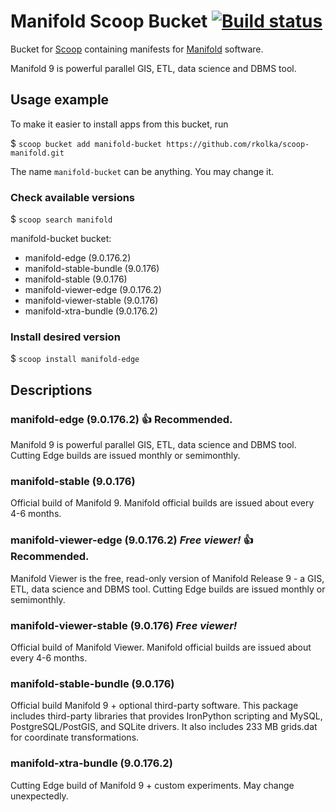 # Manifold Scoop Bucket [![Build status](https://ci.appveyor.com/api/projects/status/xptg33rud6mfr2pg/branch/master?svg=true)](https://ci.appveyor.com/project/rkolka/scoop-manifold/branch/master)

Bucket for [Scoop](http://scoop.sh) containing manifests for [Manifold](http://manifold.net) software.

Manifold 9 is powerful parallel GIS, ETL, data science and DBMS tool.

## Usage example

To make it easier to install apps from this bucket, run

$ `scoop bucket add manifold-bucket https://github.com/rkolka/scoop-manifold.git`

The name `manifold-bucket` can be anything. You may change it.

### Check available versions

$ `scoop search manifold`

manifold-bucket bucket:

- manifold-edge (9.0.176.2)
- manifold-stable-bundle (9.0.176)
- manifold-stable (9.0.176)
- manifold-viewer-edge (9.0.176.2)
- manifold-viewer-stable (9.0.176)
- manifold-xtra-bundle (9.0.176.2)

### Install desired version

$ `scoop install manifold-edge`

## Descriptions

### manifold-edge (9.0.176.2) :+1: **Recommended.**

Manifold 9 is powerful parallel GIS, ETL, data science and DBMS tool. Cutting Edge builds are issued monthly or semimonthly.

### manifold-stable (9.0.176)

Official build of Manifold 9. Manifold official builds are issued about every 4-6 months.

### manifold-viewer-edge (9.0.176.2) ***Free viewer!*** :+1: **Recommended.**

Manifold Viewer is the free, read-only version of Manifold Release 9 - a GIS, ETL, data science and DBMS tool. Cutting Edge builds are issued monthly or semimonthly.

### manifold-viewer-stable (9.0.176) ***Free viewer!***

Official build of Manifold Viewer. Manifold official builds are issued about every 4-6 months.

### manifold-stable-bundle (9.0.176)

Official build Manifold 9 + optional third-party software. This package includes third-party libraries that provides IronPython scripting and MySQL, PostgreSQL/PostGIS, and SQLite drivers. It also includes 233 MB grids.dat for coordinate transformations.

### manifold-xtra-bundle (9.0.176.2)

Cutting Edge build of Manifold 9 + custom experiments. May change unexpectedly.
